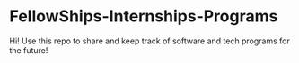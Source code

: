 # FellowShips-Internships-Programs
Hi! Use this repo to share and keep track of software and tech programs for the future!

